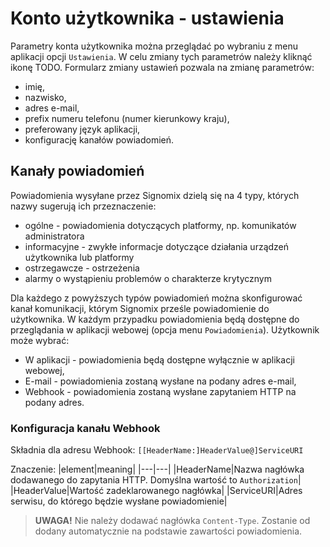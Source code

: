 # Konto użytkownika - ustawienia

Parametry konta użytkownika można przeglądać po wybraniu z menu aplikacji opcji `Ustawienia`. W celu zmiany tych parametrów należy kliknąć ikonę TODO.
Formularz zmiany ustawień pozwala na zmianę parametrów:

- imię,
- nazwisko,
- adres e-mail,
- prefix numeru telefonu (numer kierunkowy kraju),
- preferowany język aplikacji,
- konfigurację kanałów powiadomień.

## Kanały powiadomień

Powiadomienia wysyłane przez Signomix dzielą się na 4 typy, których nazwy sugerują ich przeznaczenie:
- ogólne - powiadomienia dotyczących platformy, np. komunikatów administratora
- informacyjne - zwykłe informacje dotyczące działania urządzeń użytkownika lub platformy
- ostrzegawcze - ostrzeżenia
- alarmy o wystąpieniu problemów o charakterze krytycznym

Dla każdego z powyższych typów powiadomień można skonfigurować kanał komunikacji, którym Signomix prześle powiadomienie do użytkownika. W każdym przypadku powiadomienia będą dostępne do przeglądania w aplikacji webowej (opcja menu `Powiadomienia`). Użytkownik może wybrać:
- W aplikacji - powiadomienia będą dostępne wyłącznie w aplikacji webowej,
- E-mail - powiadomienia zostaną wysłane na podany adres e-mail,
- Webhook - powiadomienia zostaną wysłane zapytaniem HTTP na podany adres.

### Konfiguracja kanału Webhook

Składnia dla adresu Webhook: `[[HeaderName:]HeaderValue@]ServiceURI`

Znaczenie:
|element|meaning|
|---|---|
|HeaderName|Nazwa nagłówka dodawanego do zapytania HTTP. Domyślna wartość to `Authorization`|
|HeaderValue|Wartość zadeklarowanego nagłówka|
|ServiceURI|Adres serwisu, do którego będzie wysłane powiadomienie|

> **UWAGA!** Nie należy dodawać nagłówka `Content-Type`. Zostanie od dodany automatycznie na podstawie zawartości powiadomienia.

